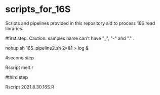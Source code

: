 # scripts_for_16S
Scripts and pipelines provided in this repository aid to process 16S read libraries. 

#first step. Caution: samples name can't have "_", "-" and "." .

nohup sh 16S_pipeline2.sh 2>&1 > log &

#second step

Rscript melt.r

#third step

Rscript 2021.8.30.16S.R
